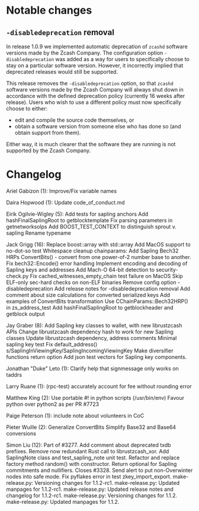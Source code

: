Notable changes
===============

`-disabledeprecation` removal
-----------------------------

In release 1.0.9 we implemented automatic deprecation of `zcashd` software
versions made by the Zcash Company. The configuration option
`-disabledeprecation` was added as a way for users to specifically choose to
stay on a particular software version. However, it incorrectly implied that
deprecated releases would still be supported.

This release removes the `-disabledeprecation` option, so that `zcashd` software
versions made by the Zcash Company will always shut down in accordance with the
defined deprecation policy (currently 16 weeks after release). Users who wish to
use a different policy must now specifically choose to either:

- edit and compile the source code themselves, or
- obtain a software version from someone else who has done so (and obtain
  support from them).

Either way, it is much clearer that the software they are running is not
supported by the Zcash Company.

Changelog
=========

Ariel Gabizon (1):
      Improve/Fix variable names

Daira Hopwood (1):
      Update code_of_conduct.md

Eirik Ogilvie-Wigley (5):
      Add tests for sapling anchors
      Add hashFinalSaplingRoot to getblocktemplate
      Fix parsing parameters in getnetworksolps
      Add BOOST_TEST_CONTEXT to distinguish sprout v. sapling
      Rename typename

Jack Grigg (16):
      Replace boost::array with std::array
      Add MacOS support to no-dot-so test
      Whitespace cleanup
      chainparams: Add Sapling Bech32 HRPs
      ConvertBits() - convert from one power-of-2 number base to another.
      Fix bech32::Encode() error handling
      Implement encoding and decoding of Sapling keys and addresses
      Add Mach-O 64-bit detection to security-check.py
      Fix cached_witnesses_empty_chain test failure on MacOS
      Skip ELF-only sec-hard checks on non-ELF binaries
      Remove config option -disabledeprecation
      Add release notes for -disabledeprecation removal
      Add comment about size calculations for converted serialized keys
      Add examples of ConvertBits transformation
      Use CChainParams::Bech32HRP() in zs_address_test
      Add hashFinalSaplingRoot to getblockheader and getblock output

Jay Graber (8):
      Add Sapling key classes to wallet, with new librustzcash APIs
      Change librustzcash dependency hash to work for new Sapling classes
      Update librustzcash dependency, address comments
      Minimal sapling key test
      Fix default_address()
      s/SaplingInViewingKey/SaplingIncomingViewingKey
      Make diversifier functions return option
      Add json test vectors for Sapling key components.

Jonathan "Duke" Leto (1):
      Clarify help that signmessage only works on taddrs

Larry Ruane (1):
      (rpc-test) accurately account for fee without rounding error

Matthew King (2):
      Use portable #! in python scripts (/usr/bin/env)
      Favour python over python2 as per PR #7723

Paige Peterson (1):
      include note about volunteers in CoC

Pieter Wuille (2):
      Generalize ConvertBits
      Simplify Base32 and Base64 conversions

Simon Liu (12):
      Part of #3277. Add comment about deprecated txdb prefixes.
      Remove now redundant Rust call to librustzcash_xor.
      Add SaplingNote class and test_sapling_note unit test.
      Refactor and replace factory method random() with constructor.
      Return optional for Sapling commitments and nullifiers.
      Closes #3328. Send alert to put non-Overwinter nodes into safe mode.
      Fix pyflakes error in test zkey_import_export.
      make-release.py: Versioning changes for 1.1.2-rc1.
      make-release.py: Updated manpages for 1.1.2-rc1.
      make-release.py: Updated release notes and changelog for 1.1.2-rc1.
      make-release.py: Versioning changes for 1.1.2.
      make-release.py: Updated manpages for 1.1.2.

